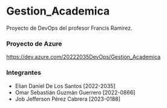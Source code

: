 # Gestion_Academica

Proyecto de DevOps del profesor Francis Ramirez.

### Proyecto de Azure

https://dev.azure.com/20222035DevOps/Gestion_Academica

### Integrantes

- Elian Daniel De Los Santos [2022-2035]
- Omar Sebastián Guzmán Guerrero [2022-0866]
- Job Jefferson Pérez Cabrera [2023-0188]
